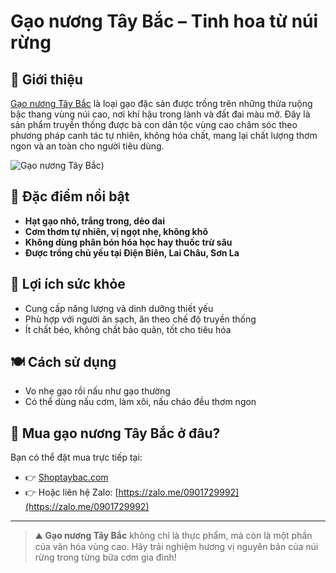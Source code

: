 # Gạo nương Tây Bắc – Tinh hoa từ núi rừng

## 📌 Giới thiệu
[Gạo nương Tây Bắc](https://shoptaybac.com/san-pham/gao-nep-nuong-dien-bien-5kg/) là loại gạo đặc sản được trồng trên những thửa ruộng bậc thang vùng núi cao, nơi khí hậu trong lành và đất đai màu mỡ. Đây là sản phẩm truyền thống được bà con dân tộc vùng cao chăm sóc theo phương pháp canh tác tự nhiên, không hóa chất, mang lại chất lượng thơm ngon và an toàn cho người tiêu dùng.

![Gạo nương Tây Bắc](https://i.imgur.com/O0ibx9c.jpeg))

## 🌾 Đặc điểm nổi bật
- **Hạt gạo nhỏ, trắng trong, dẻo dai**
- **Cơm thơm tự nhiên, vị ngọt nhẹ, không khô**
- **Không dùng phân bón hóa học hay thuốc trừ sâu**
- **Được trồng chủ yếu tại Điện Biên, Lai Châu, Sơn La**

## 💚 Lợi ích sức khỏe
- Cung cấp năng lượng và dinh dưỡng thiết yếu
- Phù hợp với người ăn sạch, ăn theo chế độ truyền thống
- Ít chất béo, không chất bảo quản, tốt cho tiêu hóa

## 🍽️ Cách sử dụng
- Vo nhẹ gạo rồi nấu như gạo thường
- Có thể dùng nấu cơm, làm xôi, nấu cháo đều thơm ngon

## 🛒 Mua gạo nương Tây Bắc ở đâu?
Bạn có thể đặt mua trực tiếp tại:
- 👉 [Shoptaybac.com](https://shoptaybac.com)
- 👉 Hoặc liên hệ Zalo: [https://zalo.me/0901729992](https://zalo.me/0901729992)

---

> ⛰️ **Gạo nương Tây Bắc** không chỉ là thực phẩm, mà còn là một phần của văn hóa vùng cao. Hãy trải nghiệm hương vị nguyên bản của núi rừng trong từng bữa cơm gia đình!
